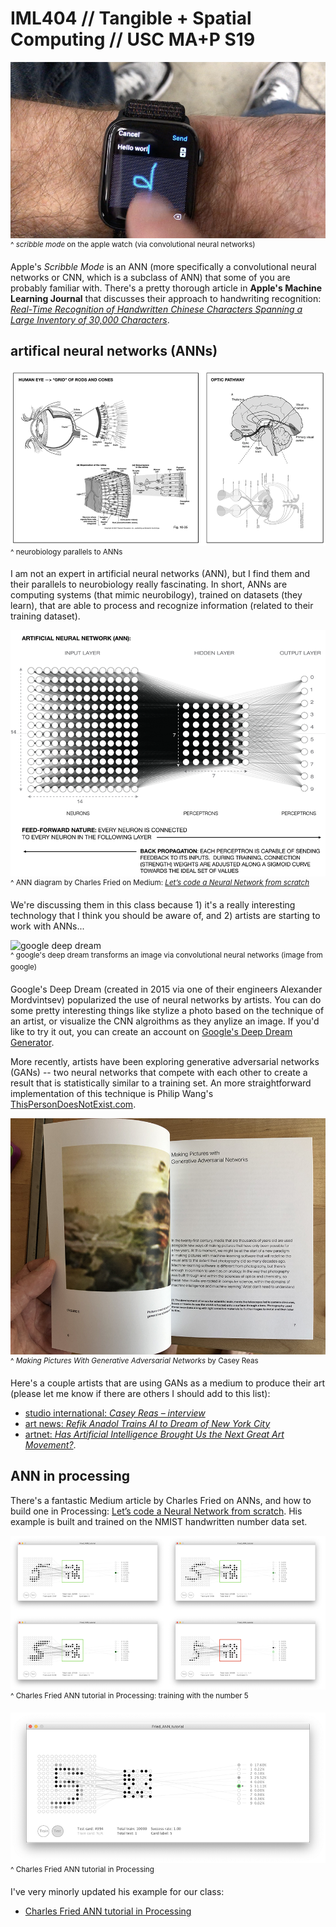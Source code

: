 # IML404 // Tangible + Spatial Computing // USC MA+P S19   

![CNN apple watch](https://github.com/johnbcarpenter/USC_IML404_IMAGES/blob/master/images/ANN_HelloWorld.png)  
<sup>^ _scribble mode_ on the apple watch (via convolutional neural networks) </sup>

Apple's _Scribble Mode_ is an ANN (more specifically a convolutional neural networks or CNN, which is a subclass of ANN) that some of you are probably familiar with. There's a pretty thorough article in **Apple's Machine Learning Journal** that discusses their approach to handwriting recognition: [_Real-Time Recognition of Handwritten Chinese Characters Spanning a Large Inventory of 30,000 Characters_](https://machinelearning.apple.com/2017/09/12/handwriting.html).

## artifical neural networks (ANNs)  
![ANN bio](https://github.com/johnbcarpenter/USC_IML404_IMAGES/blob/master/images/ANN_bio.png)   
<sup>^ neurobiology parallels to ANNs </sup>

I am not an expert in artificial neural networks (ANN), but I find them and their parallels to neurobiology really fascinating.  In short, ANNs are computing systems (that mimic neurobilogy), trained on datasets (they learn), that are able to process and recognize information (related to their training dataset). 

![Fried ANN diagram](https://github.com/johnbcarpenter/USC_IML404_IMAGES/blob/master/images/ANN_FriedANN.png)  
<sup>^ ANN diagram by Charles Fried on Medium: [_Let’s code a Neural Network from scratch_](https://medium.com/typeme/lets-code-a-neural-network-from-scratch-part-1-24f0a30d7d62) </sup>

We're discussing them in this class because 1) it's a really interesting technology that I think you should be aware of, and 2) artists are starting to work with ANNs...

![google deep dream](https://b2h3x3f6.stackpathcdn.com/assets/landing/img/blend/horizontal/dd.jpg)  
<sup>^ google's deep dream transforms an image via convolutional neural networks (image from google)</sup>

Google's Deep Dream (created in 2015 via one of their engineers Alexander Mordvintsev) popularized the use of neural networks by artists. You can do some pretty interesting things like stylize a photo based on the technique of an artist, or visualize the CNN algroithms as they anylize an image.  If you'd like to try it out, you can create an account on [Google's Deep Dream Generator](https://deepdreamgenerator.com).

More recently, artists have been exploring generative adversarial networks (GANs) -- two neural networks that compete with each other to create a result that is statistically similar to a training set. An more straightforward implementation of this technique is
Philip Wang's [ThisPersonDoesNotExist.com](https://www.theverge.com/tldr/2019/2/15/18226005/ai-generated-fake-people-portraits-thispersondoesnotexist-stylegan).

![casey reas GAN](https://github.com/johnbcarpenter/USC_IML404_IMAGES/blob/master/images/ANN_reas_GAN.png)  
<sup>^ _Making Pictures With Generative Adversarial Networks_ by Casey Reas </sup>

Here's a couple artists that are using GANs as a medium to produce their art (please let me know if there are others I should add to this list): 
- [studio international: _Casey Reas – interview_](https://www.studiointernational.com/index.php/casey-reas-interview-computer-art-coding)
- [art news: _Refik Anadol Trains AI to Dream of New York City_](https://www.artnews.com/art-in-america/features/refik-anadol-machine-hallucination-artechouse-shows-how-ai-dreams-60204/)
- [artnet: _Has Artificial Intelligence Brought Us the Next Great Art Movement?_](https://news.artnet.com/market/9-artists-artificial-intelligence-1384207).

## ANN in processing  
There's a fantastic Medium article by Charles Fried on ANNs, and how to build one in Processing: [Let’s code a Neural Network from scratch](https://medium.com/typeme/lets-code-a-neural-network-from-scratch-part-1-24f0a30d7d62).  His example is built and trained on the NMIST handwritten number data set.

![Charles Fried ANN tutorial](https://github.com/johnbcarpenter/USC_IML404_IMAGES/blob/master/images/ANN_training.png)  
<sup>^ Charles Fried ANN tutorial in Processing: training with the number 5 </sup>

![Charles Fried ANN tutorial](https://github.com/johnbcarpenter/USC_IML404_IMAGES/blob/master/images/ANN_5.png)  
<sup>^ Charles Fried ANN tutorial in Processing </sup>
 
I've very minorly updated his example for our class:
- [Charles Fried ANN tutorial in Processing](https://github.com/johnbcarpenter/USC_IML404/tree/master/CODE/PROCESSING/ARTIFICIAL_NEURAL_NETWORKS/Fried_ANN_tutorial)

  
